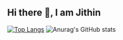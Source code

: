 ## Hi there 👋, I am Jithin

<!--
**Jithin-caz/Jithin-caz** is a ✨ _special_ ✨ repository because its `README.md` (this file) appears on your GitHub profile.

Here are some ideas to get you started:

- 🔭 I’m currently working on ...
- 🌱 I’m currently learning ...
- 👯 I’m looking to collaborate on ...
- 🤔 I’m looking for help with ...
- 💬 Ask me about ...
- 📫 How to reach me: ...
- 😄 Pronouns: ...
- ⚡ Fun fact: ...
-->

[![Top Langs](https://github-readme-stats.vercel.app/api/top-langs/?username=Jithin-caz)](https://github.com/anuraghazra/github-readme-stats)
![Anurag's GitHub stats](https://github-readme-stats.vercel.app/api?username=Jithin-caz&show_icons=true&theme=radical)

